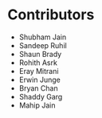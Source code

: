 # Contributors

- Shubham Jain
- Sandeep Ruhil
- Shaun Brady
- Rohith Asrk
- Eray Mitrani
- Erwin Junge
- Bryan Chan
- Shaddy Garg
- Mahip Jain